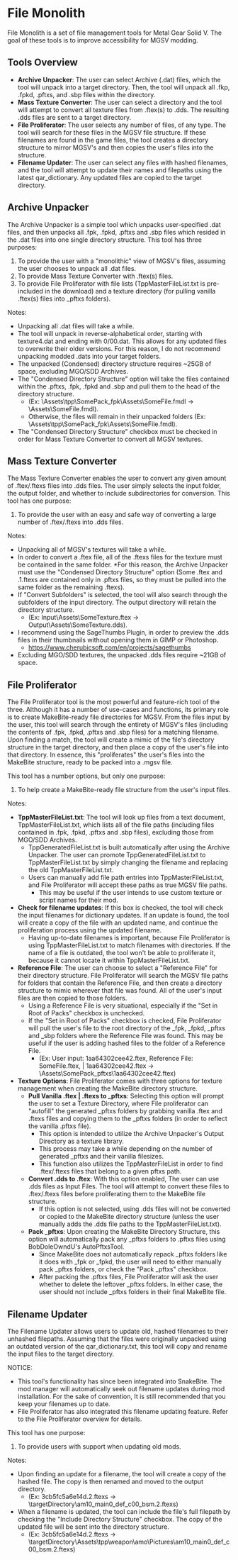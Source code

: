 # File Monolith

File Monolith is a set of file management tools for Metal Gear Solid V. The goal of these tools is to improve accessibility for MGSV modding.

## Tools Overview

* **Archive Unpacker**: The user can select Archive (.dat) files, which the tool will unpack into a target directory. Then, the tool will unpack all .fkp, .fpkd, .pftxs, and .sbp files within the directory.
* **Mass Texture Converter**: The user can select a directory and the tool will attempt to convert all texture files from .ftex(s) to .dds. The resulting .dds files are sent to a target directory.
* **File Proliferator**: The user selects any number of files, of any type. The tool will search for these files in the MGSV file structure. If these filenames are found in the game files, the tool creates a directory structure to mirror MGSV's and then copies the user's files into the structure.
* **Filename Updater**: The user can select any files with hashed filenames, and the tool will attempt to update their names and filepaths using the latest qar_dictionary. Any updated files are copied to the target directory.
## Archive Unpacker

The Archive Unpacker is a simple tool which unpacks user-specified .dat files, and then unpacks all .fpk, .fpkd, .pftxs and .sbp files which resided in the .dat files into one single directory structure. 
This tool has three purposes:
1. To provide the user with a "monolithic" view of MGSV's files, assuming the user chooses to unpack all .dat files.
2. To provide Mass Texture Converter with .ftex(s) files.
3. To provide File Proliferator with file lists (TppMasterFileList.txt is pre-included in the download) and a texture directory (for pulling vanilla .ftex(s) files into _pftxs folders).

Notes:
* Unpacking all .dat files will take a while. 
* The tool will unpack in reverse-alphabetical order, starting with texture4.dat and ending with 0/00.dat. This allows for any updated files to overwrite their older versions. For this reason, I do not recommend unpacking modded .dats into your target folders.
* The unpacked (Condensed) directory structure requires ~25GB of space, excluding MGO/SDD Archives.
* The "Condensed Directory Structure" option will take the files contained within the .pftxs, .fpk, .fpkd and .sbp and pull them to the head of the directory structure.
  * (Ex: \Assets\tpp\SomePack_fpk\Assets\SomeFile.fmdl -> \Assets\SomeFile.fmdl). 
  * Otherwise, the files will remain in their unpacked folders (Ex: \Assets\tpp\SomePack_fpk\Assets\SomeFile.fmdl). 
* The "Condensed Directory Structure" checkbox must be checked in order for Mass Texture Converter to convert all MGSV textures.

## Mass Texture Converter

The Mass Texture Converter enables the user to convert any given amount of .ftex/.ftexs files into .dds files. The user simply selects the input folder, the output folder, and whether to include subdirectories for conversion.
This tool has one purpose:
1. To provide the user with an easy and safe way of converting a large number of .ftex/.ftexs into .dds files.

Notes:
* Unpacking all of MGSV's textures will take a while.
* In order to convert a .ftex file, all of the .ftexs files for the texture must be contained in the same folder. 
  *For this reason, the Archive Unpacker must use the "Condensed Directory Structure" option (Some .ftex and .1.ftexs are contained only in .pftxs files, so they must be pulled into the same folder as the remaining .ftexs).
* If "Convert Subfolders" is selected, the tool will also search through the subfolders of the input directory. The output directory will retain the directory structure. 
  * (Ex: Input\Assets\SomeTexture.ftex -> Output\Assets\SomeTexture.dds).
* I recommend using the SageThumbs Plugin, in order to preview the .dds files in their thumbnails without opening them in GIMP or Photoshop.
  * https://www.cherubicsoft.com/en/projects/sagethumbs
* Excluding MGO/SDD textures, the unpacked .dds files require ~21GB of space.

## File Proliferator

The File Proliferator tool is the most powerful and feature-rich tool of the three. Although it has a number of use-cases and functions, its primary role is to create MakeBite-ready file directories for MGSV. From the files input by the user, this tool will search through the entirety of MGSV's files (including the contents of .fpk, .fpkd, .pftxs and .sbp files) for a matching filename. Upon finding a match, the tool will create a mimic of the file's directory structure in the target directory, and then place a copy of the user's file into that directory. In essence, this "proliferates" the user's files into the MakeBite structure, ready to be packed into a .mgsv file.

This tool has a number options, but only one purpose:
1. To help create a MakeBite-ready file structure from the user's input files.

Notes:
* **TppMasterFileList.txt**: The tool will look up files from a text document, TppMasterFileList.txt, which lists all of the file paths (including files contained in .fpk, .fpkd, .pftxs and .sbp files), excluding those from MGO/SDD Archives.
  * TppGeneratedFileList.txt is built automatically after using the Archive Unpacker. The user can promote TppGeneratedFileList.txt to TppMasterFileList.txt by simply changing the filename and replacing the old TppMasterFileList.txt.
  * Users can manually add file path entries into TppMasterFileList.txt, and File Proliferator will accept these paths as true MGSV file paths. 
    * This may be useful if the user intends to use custom texture or script names for their mod.
* **Check for filename updates**: If this box is checked, the tool will check the input filenames for dictionary updates. If an update is found, the tool will create a copy of the file with an updated name, and continue the proliferation process using the updated filename.
    * Having up-to-date filenames is important, because File Proliferator is using TppMasterFileList.txt to match filenames with directories. If the name of a file is outdated, the tool won't be able to proliferate it, because it cannot locate it within TppMasterFileList.txt.
* **Reference File**: The user can choose to select a "Reference File" for their directory structure. File Proliferator will search the MGSV file paths for folders that contain the Reference File, and then create a directory structure to mimic wherever that file was found. All of the user's input files are then copied to those folders.
  * Using a Reference File is very situational, especially if the "Set in Root of Packs" checkbox is unchecked.
  * If the "Set in Root of Packs" checkbox is checked, File Proliferator will pull the user's file to the root directory of the _fpk, _fpkd, _pftxs and _sbp folders where the Reference File was found. This may be useful if the user is adding hashed files to the folder of a Reference File. 
    * (Ex: User input: 1aa64302cee42.ftex, Reference File: SomeFile.ftex, | 1aa64302cee42.ftex -> \Assets\SomePack_pftxs\1aa64302cee42.ftex)
* **Texture Options**: File Proliferator comes with three options for texture management when creating the MakeBite directory structure.
  * **Pull Vanilla .ftex | .ftexs to _pftxs**: Selecting this option will prompt the user to set a Texture Directory, where File proliferator can "autofill" the generated _pftxs folders by grabbing vanilla .ftex and .ftexs files and copying them to the _pftxs folders (in order to reflect the vanilla .pftxs file).
    * This option is intended to utilize the Archive Unpacker's Output Directory as a texture library.
    * This process may take a while depending on the number of generated _pftxs and their vanilla filesizes.
    * This function also utilizes the TppMasterFileList in order to find .ftex/.ftexs files that belong to a given pftxs path.
  * **Convert .dds to .ftex**: With this option enabled, The user can use .dds files as Input Files. The tool will attempt to convert these files to .ftex/.ftexs files before proliferating them to the MakeBite file structure.
    * If this option is not selected, using .dds files will not be converted or copied to the MakeBite directory structure (unless the user manually adds the .dds file paths to the TppMasterFileList.txt).
  * **Pack _pftxs**: Upon creating the MakeBite Directory Structure, this option will automatically pack any _pftxs folders to .pftxs files using BobDoleOwndU's AutoPftxsTool.
    * Since MakeBite does not automatically repack _pftxs folders like it does with _fpk or _fpkd, the user will need to either manually pack _pftxs folders, or check the "Pack _pftxs" checkbox.
    * After packing the .pftxs files, File Proliferator will ask the user whether to delete the leftover _pftxs folders. In either case, the user should not include _pftxs folders in their final MakeBite file.

## Filename Updater

The Filename Updater allows users to update old, hashed filenames to their unhashed filepaths. Assuming that the files were originally unpacked using an outdated version of the qar_dictionary.txt, this tool will copy and rename the input files to the target directory.

NOTICE:
* This tool's functionality has since been integrated into SnakeBite. The mod manager will automatically seek out filename updates during mod installation. For the sake of convention, It is still recommended that you keep your filenames up to date.
* File Proliferator has also integrated this filename updating feature. Refer to the File Proliferator overview for details.

This tool has one purpose:
1. To provide users with support when updating old mods.

Notes:
* Upon finding an update for a filename, the tool will create a copy of the hashed file. The copy is then renamed and moved to the output directory.
  * (Ex: 3cb5fc5a6e14d.2.ftexs -> \targetDirectory\\am10_main0_def_c00_bsm.2.ftexs)
* When a filename is updated, the tool can include the file's full filepath by checking the "Include Directory Structure" checkbox. The copy of the updated file will be sent into the directory structure.
  * (Ex: 3cb5fc5a6e14d.2.ftexs -> \targetDirectory\Assets\tpp\weapon\amo\Pictures\am10_main0_def_c00_bsm.2.ftexs)